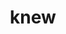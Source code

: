 ---
category: 4-letters
denotation: null
name: knew
reference_link: https://www.etymonline.com/word/knew
root_language: null
root_name: null
title: knew
type: free
word_sums:
- respelling: knew
  sum: 'Knew + '
---